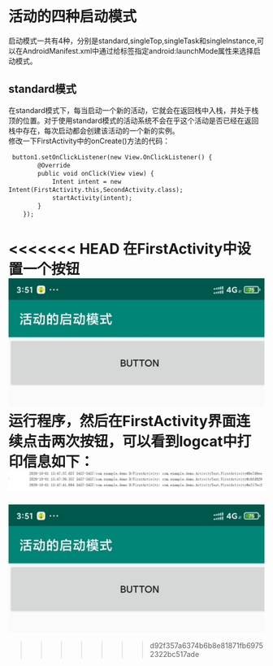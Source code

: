 # 活动的四种启动模式
启动模式一共有4种，分别是standard,singleTop,singleTask和singleInstance,可以在AndroidManifest.xml中通过给<activity>标签指定android:launchMode属性来选择启动模式。
## standard模式
在standard模式下，每当启动一个新的活动，它就会在返回栈中入栈，并处于栈顶的位置。对于使用standard模式的活动系统不会在乎这个活动是否已经在返回栈中存在，每次启动都会创建该活动的一个新的实例。   
修改一下FirstActivity中的onCreate()方法的代码：
	
     button1.setOnClickListener(new View.OnClickListener() {
            @Override
            public void onClick(View view) {
                Intent intent = new Intent(FirstActivity.this,SecondActivity.class);
                startActivity(intent);
            }
        });
<<<<<<< HEAD
在FirstActivity中设置一个按钮  
![](/SecondHomework/img/MainActivity.JPG)  
运行程序，然后在FirstActivity界面连续点击两次按钮，可以看到logcat中打印信息如下：  
![](/SecondHomework/img/standard.JPG)  
=======
![](/SecondHomework/img/MainActivity.JPG)
>>>>>>> d92f357a6374b6b8e81871fb69752322bc517ade
